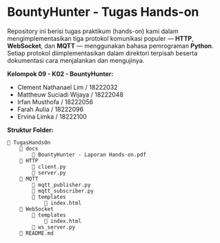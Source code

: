 # BountyHunter - Tugas Hands-on

Repository ini berisi tugas praktikum (hands-on) kami dalam mengimplementasikan tiga protokol komunikasi populer — **HTTP**, **WebSocket**, dan **MQTT** — menggunakan bahasa pemrograman **Python**. Setiap protokol diimplementasikan dalam direktori terpisah beserta dokumentasi cara menjalankan dan mengujinya.

**Kelompok 09 - K02 - BountyHunter:**

- Clement Nathanael Lim / 18222032
- Mattheuw Suciadi Wijaya / 18222048
- Irfan Musthofa / 18222056
- Farah Aulia / 18222096
- Ervina Limka / 18222100

**Struktur Folder:**
```
📁 TugasHandsOn
    📁 docs
        📄 BountyHunter - Laporan Hands-on.pdf
    📁 HTTP
        📄 client.py
        📄 server.py
    📁 MQTT
        📄 mqtt_publisher.py
        📄 mqtt_subscriber.py
        📁 templates
            📄 index.html
    📁 WebSocket
        📁 templates
            📄 index.html
        📄 ws_server.py
    📄 README.md
```